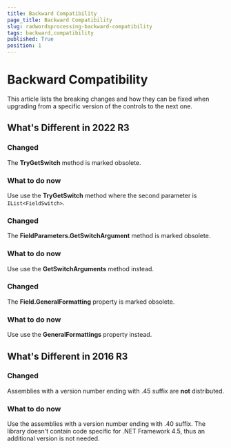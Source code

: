```yaml
---
title: Backward Compatibility
page_title: Backward Compatibility
slug: radwordsprocessing-backward-compatibility
tags: backward,compatibility
published: True
position: 1
---
```


# Backward Compatibility

This article lists the breaking changes and how they can be fixed when upgrading from a specific version of the controls to the next one.

## What's Different in 2022 R3

### Changed

The __TryGetSwitch__ method is marked obsolete.

### What to do now

Use use the __TryGetSwitch__ method where the second parameter is `IList<FieldSwitch>`. 

### Changed

The __FieldParameters.GetSwitchArgument__ method is marked obsolete.

### What to do now

Use use the __GetSwitchArguments__ method instead.
  
### Changed

The __Field.GeneralFormatting__ property is marked obsolete.

### What to do now

Use use the __GeneralFormattings__ property instead. 

## What's Different in 2016 R3  


### Changed

Assemblies with a version number ending with .45 suffix are **not** distributed.

### What to do now

Use the assemblies with a version number ending with .40 suffix. The library doesn't contain code specific for .NET Framework 4.5, thus an additional version is not needed.
